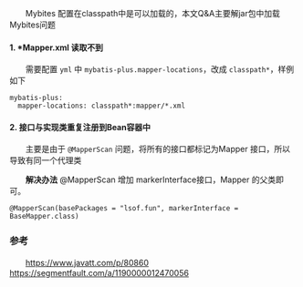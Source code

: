 　　Mybites 配置在classpath中是可以加载的，本文Q&A主要解jar包中加载Mybites问题

#### 1. *Mapper.xml 读取不到

　　需要配置 `yml` 中 `mybatis-plus.mapper-locations`，改成 `classpath*`，样例如下

```
mybatis-plus:
  mapper-locations: classpath*:mapper/*.xml
```

#### 2. 接口与实现类重复注册到Bean容器中

　　主要是由于 `@MapperScan` 问题，将所有的接口都标记为Mapper 接口，所以导致有同一个代理类

　　**解决办法**
@MapperScan 增加 markerInterface接口，Mapper 的父类即可。

```
@MapperScan(basePackages = "lsof.fun", markerInterface = BaseMapper.class)
```

### 参考

　　https://www.javatt.com/p/80860
https://segmentfault.com/a/1190000012470056

